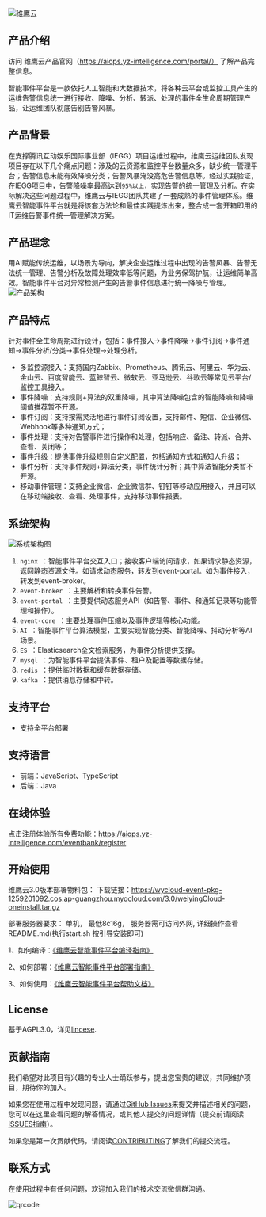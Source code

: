 ![维鹰云](https://github.com/yz-intelligence/WeiyingCloud/blob/main/weiyingcloud_wiki/images/logo.png)

## 产品介绍

访问 维鹰云产品官网（https://aiops.yz-intelligence.com/portal/） 了解产品完整信息。

智能事件平台是一款依托人工智能和大数据技术，将各种云平台或监控工具产生的运维告警信息统一进行接收、降噪、分析、转派、处理的事件全生命周期管理产品，让运维团队彻底告别告警风暴。



## 产品背景

在支撑腾讯互动娱乐国际事业部（IEGG）项目运维过程中，维鹰云运维团队发现项目存在以下几个痛点问题：涉及的云资源和监控平台数量众多，缺少统一管理平台；告警信息未能有效降噪分类；告警风暴淹没高危告警信息等。经过实践验证，在IEGG项目中，告警降噪率最高达到`95%以上`，实现告警的统一管理及分析。在实际解决这些问题过程中，维鹰云与IEGG团队共建了一套成熟的事件管理体系。维鹰云智能事件平台就是将该套方法论和最佳实践提炼出来，整合成一套开箱即用的IT运维告警事件统一管理解决方案。



## 产品理念

用AI赋能传统运维，以场景为导向，解决企业运维过程中出现的告警风暴、告警无法统一管理、告警分析及故障处理效率低等问题，为业务保驾护航，让运维简单高效。智能事件平台对异常检测产生的告警事件信息进行统一降噪与管理。
![产品架构](https://github.com/yz-intelligence/WeiyingCloud/blob/main/weiyingcloud_wiki/images/structure.png)

## 产品特点

针对事件全生命周期进行设计，包括：事件接入->事件降噪->事件订阅->事件通知->事件分析/分类->事件处理->处理分析。

- 多监控源接入：支持国内Zabbix、Prometheus、腾讯云、阿里云、华为云、金山云、百度智能云、蓝鲸智云、微软云、亚马逊云、谷歌云等常见云平台/监控工具接入。
- 事件降噪：支持规则+算法的双重降噪，其中算法降噪包含的智能降噪和降噪阈值推荐暂不开源。
- 事件订阅：支持按需灵活地进行事件订阅设置，支持邮件、短信、企业微信、Webhook等多种通知方式； 
- 事件处理：支持对告警事件进行操作和处理，包括响应、备注、转派、合并、查看、关闭等； 
- 事件升级：提供事件升级规则自定义配置，包括通知方式和通知人升级；
- 事件分析：支持事件规则+算法分类，事件统计分析；其中算法智能分类暂不开源。
- 移动事件管理：支持企业微信、企业微信群、钉钉等移动应用接入，并且可以在移动端接收、查看、处理事件，支持移动事件报表。

## 系统架构

![系统架构图](https://github.com/yz-intelligence/WeiyingCloud/blob/main/weiyingcloud_wiki/images/structure2.png)

1.  `nginx `：智能事件平台交互入口；接收客户端访问请求，如果请求静态资源，返回静态资源文件。如请求动态服务，转发到event-portal。如为事件接入，转发到event-broker。
2.  `event-broker `：主要解析和转换事件告警。
3.  `event-portal `：主要提供动态服务API（如告警、事件、和通知记录等功能管理和操作）。
4.  `event-core `：主要处理事件压缩以及事件逻辑等核心功能。
5.  `AI `：智能事件平台算法模型，主要实现智能分类、智能降噪、抖动分析等AI场景。
6.  `ES `：Elasticsearch全文检索服务，为事件分析提供支撑。
7.  `mysql `：为智能事件平台提供事件、租户及配置等数据存储。
8.  `redis `：提供临时数据和缓存数据存储。
9.  `kafka `：提供消息存储和中转。

## 支持平台

- 支持全平台部署

## 支持语言

- 前端：JavaScript、TypeScript
- 后端：Java

## 在线体验

点击注册体验所有免费功能：https://aiops.yz-intelligence.com/eventbank/register

## 开始使用

维鹰云3.0版本部署物料包：
下载链接：https://wycloud-event-pkg-1259201092.cos.ap-guangzhou.myqcloud.com/3.0/weiyingCloud-oneinstall.tar.gz

部署服务器要求：
单机， 最低8c16g， 服务器需可访问外网, 详细操作查看README.md(执行start.sh 按引导安装即可)

1、如何编译：[《维鹰云智能事件平台编译指南》](https://github.com/yz-intelligence/WeiyingCloud/blob/main/weiyingyun_compile_guide.md "《维鹰云智能事件平台编译指南》")

2、如何部署：[《维鹰云智能事件平台部署指南》](https://github.com/yz-intelligence/WeiyingCloud/blob/main/weiyingyun_installation_standalone_mode_on_premises.md "《维鹰云智能事件部署指南》")

3、如何使用：[《维鹰云智能事件平台帮助文档》](https://docs.qq.com/doc/DTU1RSVZwbmF6eXlj "《维鹰云智能事件平台帮助文档》")


## License

基于AGPL3.0，详见[lincese](https://github.com/yz-intelligence/WeiyingCloud/blob/main/LICENSE "lincese").

## 贡献指南

我们希望对此项目有兴趣的专业人士踊跃参与，提出您宝贵的建议，共同维护项目，期待你的加入。

如果您在使用过程中发现问题，请通过[GitHub Issues](https://github.com/yz-intelligence/WeiyingCloud/issues)来提交并描述相关的问题，您可以在这里查看问题的解答情况，或其他人提交的问题详情（提交前请阅读[ISSUES指南](https://github.com/yz-intelligence/WeiyingCloud/blob/main/ISSUES.md)）。

如果您是第一次贡献代码，请阅读[CONTRIBUTING](https://github.com/yz-intelligence/WeiyingCloud/blob/main/Contributing.md "CONTRIBUTING")了解我们的提交流程。


## 联系方式

在使用过程中有任何问题，欢迎加入我们的技术交流微信群沟通。

![qrcode](https://github.com/yz-intelligence/WeiyingCloud/blob/main/weiyingcloud_wiki/images/qrcode.png)
